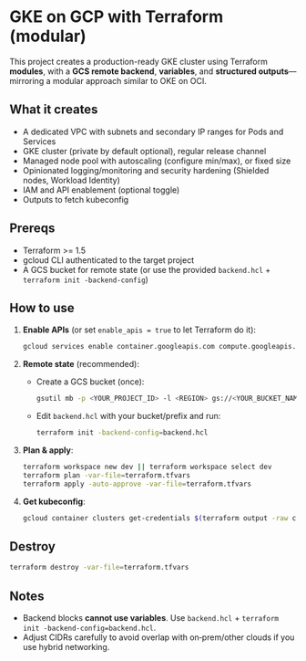 # GKE on GCP with Terraform (modular)

This project creates a production-ready GKE cluster using Terraform **modules**,
with a **GCS remote backend**, **variables**, and **structured outputs**—mirroring
a modular approach similar to OKE on OCI.

## What it creates
- A dedicated VPC with subnets and secondary IP ranges for Pods and Services
- GKE cluster (private by default optional), regular release channel
- Managed node pool with autoscaling (configure min/max), or fixed size
- Opinionated logging/monitoring and security hardening (Shielded nodes, Workload Identity)
- IAM and API enablement (optional toggle)
- Outputs to fetch kubeconfig

## Prereqs
- Terraform >= 1.5
- gcloud CLI authenticated to the target project
- A GCS bucket for remote state (or use the provided `backend.hcl` + `terraform init -backend-config`)

## How to use
1. **Enable APIs** (or set `enable_apis = true` to let Terraform do it):
   ```bash
   gcloud services enable container.googleapis.com compute.googleapis.com iam.googleapis.com --project <YOUR_PROJECT_ID>
   ```

2. **Remote state** (recommended):
   - Create a GCS bucket (once):
     ```bash
     gsutil mb -p <YOUR_PROJECT_ID> -l <REGION> gs://<YOUR_BUCKET_NAME>
     ```
   - Edit `backend.hcl` with your bucket/prefix and run:
     ```bash
     terraform init -backend-config=backend.hcl
     ```

3. **Plan & apply**:
   ```bash
   terraform workspace new dev || terraform workspace select dev
   terraform plan -var-file=terraform.tfvars
   terraform apply -auto-approve -var-file=terraform.tfvars
   ```

4. **Get kubeconfig**:
   ```bash
   gcloud container clusters get-credentials $(terraform output -raw cluster_name)      --region $(terraform output -raw cluster_location)      --project $(terraform output -raw project_id)
   ```

## Destroy
```bash
terraform destroy -var-file=terraform.tfvars
```

## Notes
- Backend blocks **cannot use variables**. Use `backend.hcl` + `terraform init -backend-config=backend.hcl`.
- Adjust CIDRs carefully to avoid overlap with on‑prem/other clouds if you use hybrid networking.
